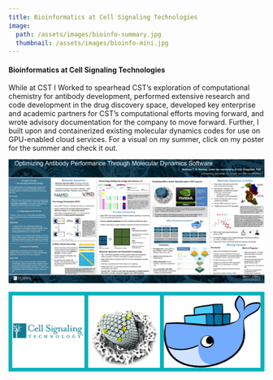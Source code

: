 ```yaml
---
title: Bioinformatics at Cell Signaling Technologies
image: 
  path: /assets/images/bioinfo-summary.jpg
  thumbnail: /assets/images/bioinfo-mini.jpg
---
```

#### Bioinformatics at Cell Signaling Technologies
While at CST I Worked to spearhead CST’s exploration of computational chemistry for antibody development, performed extensive research and code development in the drug discovery space, developed key enterprise and academic partners for CST’s computational efforts moving forward, and wrote advisory documentation for the company to move forward. Further, I built upon and containerized existing molecular dynamics codes for use on GPU-enabled cloud services. For a visual on my summer, click on my poster for the summer and check it out.

[![poster](/assets/pdfs/bioinfo-poster.jpg)](/assets/pdfs/bioinfo-poster.pdf)

![bioinformatics-internship](./assets/images/bioinfo-summary.jpg)
